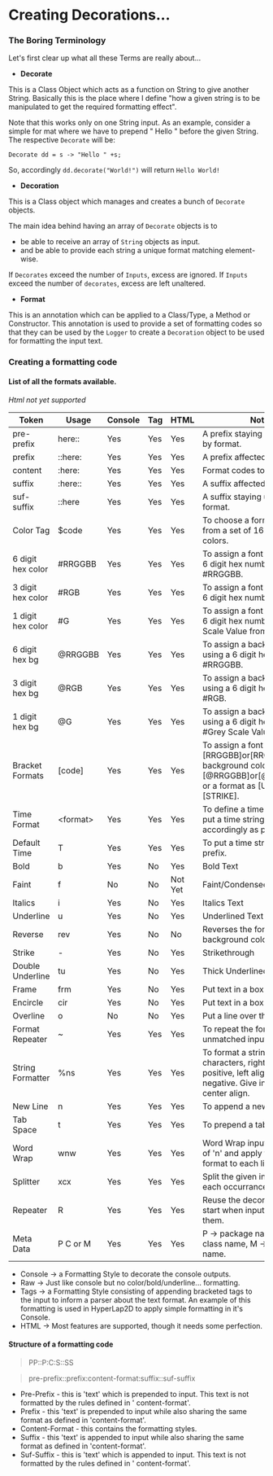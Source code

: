 # Creating Decorations...

### The Boring Terminology

Let's first clear up what all these Terms are really about...

* **Decorate**

This is a Class Object which acts as a function on String to give another String. Basically this is the place where I
define "how a given string is to be manipulated to get the required formatting effect".

Note that this works only on one String input. As an example, consider a simple for mat where we have to prepend "
Hello " before the given String. The respective
`Decorate` will be:

`Decorate dd = s -> "Hello " +s;`

So, accordingly `dd.decorate("World!")` will return `Hello World!`

* **Decoration**

This is a Class object which manages and creates a bunch of `Decorate` objects.

The main idea behind having an array of `Decorate` objects is to

* be able to receive an array of `String` objects as input.
* and be able to provide each string a unique format matching element-wise.

If `Decorates` exceed the number of `Inputs`, excess are ignored. If `Inputs` exceed the number of `decorates`, excess
are left unaltered.

* **Format**

This is an annotation which can be applied to a Class/Type, a Method or Constructor. This annotation is used to provide
a set of formatting codes so that they can be used by the `Logger`
to create a `Decoration` object to be used for formatting the input text.

### Creating a formatting code

#### List of all the formats available.

*Html not yet supported*

| Token             | Usage              | Console | Tag | HTML    | Note                                                                                                                            |
|-------------------|--------------------|---------|-----|---------|---------------------------------------------------------------------------------------------------------------------------------|
| pre-prefix        | here::             | Yes     | Yes | Yes     | A prefix staying unaffected by format.                                                                                          |
| prefix            | ::here:            | Yes     | Yes | Yes     | A prefix affected by format.                                                                                                    |
| content           | :here:             | Yes     | Yes | Yes     | Format codes to be put here.                                                                                                    |
| suffix            | :here::            | Yes     | Yes | Yes     | A suffix affected by format.                                                                                                    |
| suf-suffix        | ::here             | Yes     | Yes | Yes     | A suffix staying unaffected by format.                                                                                          |
| Color Tag         | $code              | Yes     | Yes | Yes     | To choose a format or color from a set of 16 predefined colors.                                                                 |
| 6 digit hex color | #RRGGBB            | Yes     | Yes | Yes     | To assign a font color using a 6 digit hex number as #RRGGBB.                                                                   |
| 3 digit hex color | #RGB               | Yes     | Yes | Yes     | To assign a font color using a 6 digit hex number as #RGB.                                                                      |
| 1 digit hex color | #G                 | Yes     | Yes | Yes     | To assign a font color using a 6 digit hex number as #Grey Scale Value from 0-F.                                                |
| 6 digit hex bg    | @RRGGBB            | Yes     | Yes | Yes     | To assign a background color using a 6 digit hex number as #RRGGBB.                                                             |
| 3 digit hex bg    | @RGB               | Yes     | Yes | Yes     | To assign a background color using a 6 digit hex number as #RGB.                                                                |
| 1 digit hex bg    | @G                 | Yes     | Yes | Yes     | To assign a background color using a 6 digit hex number as #Grey Scale Value from 0-F.                                          |
| Bracket Formats   | [code]             | Yes     | Yes | Yes     | To assign a font color as [RRGGBB]or[RRGGBBAA], background color as [@RRGGBB]or[@RRGGBBAA] or a format as [UNDERLINE],[STRIKE]. |
| Time Format       | &lt;format&gt;     | Yes     | Yes | Yes     | To define a time format and put a time string formatted accordingly as pre-prefix.                                              |
| Default Time      | T                  | Yes     | Yes | Yes     | To put a time string as pre-prefix.                                                                                             |
| Bold              | b                  | Yes     | No  | Yes     | Bold Text                                                                                                                       |
| Faint             | f                  | No      | No  | Not Yet | Faint/Condensed Text                                                                                                            |
| Italics           | i                  | Yes     | No  | Yes     | Italics Text                                                                                                                    |
| Underline         | u                  | Yes     | No  | Yes     | Underlined Text                                                                                                                 |
| Reverse           | rev                | Yes     | No  | No      | Reverses the font and background color                                                                                          |
| Strike            | -                  | Yes     | No  | Yes     | Strikethrough                                                                                                                   |
| Double Underline  | tu                 | Yes     | No  | Yes     | Thick Underlined Text                                                                                                           |
| Frame             | frm                | Yes     | No  | Yes     | Put text in a box                                                                                                               |
| Encircle          | cir                | Yes     | No  | Yes     | Put text in a box*                                                                                                              |
| Overline          | o                  | No      | No  | Yes     | Put a line over the text                                                                                                        |
| Format Repeater   | ~                  | Yes     | Yes | Yes     | To repeat the format for unmatched input strings.                                                                               |
| String Formatter  | %ns                | Yes     | Yes | Yes     | To format a string to fit 'n' characters, right aligned if positive, left aligned if negative. Give in a * for center align.    |
| New Line          | n                  | Yes     | Yes | Yes     | To append a new line.                                                                                                           |
| Tab Space         | t                  | Yes     | Yes | Yes     | To prepend a tab space                                                                                                          |
| Word Wrap         | wnw                | Yes     | Yes | Yes     | Word Wrap input to fit a width of 'n' and apply the same format to each line.                                                   |
| Splitter          | xcx                | Yes     | Yes | Yes     | Split the given input about each occurrance of 'c'.                                                                             |
| Repeater          | R                  | Yes     | Yes | Yes     | Reuse the decorators from start when input exceeds them.                                                                        |
| Meta Data         | P C or M           | Yes     | Yes | Yes     | P -> package name, C -> class name, M -> method name.                                                                           |


* Console -> a Formatting Style to decorate the console outputs.
* Raw -> Just like console but no color/bold/underline... formatting.
* Tags -> a Formatting Style consisting of appending bracketed tags to the input to inform a parser about the text
  format. An example of this formatting is used in HyperLap2D to apply simple formatting in it's Console.
* HTML -> Most features are supported, though it needs some perfection.

#### Structure of a formatting code

> PP::P:C:S::SS

> pre-prefix::prefix:content-format:suffix::suf-suffix

* Pre-Prefix - this is 'text' which is prepended to input. This text is not formatted by the rules defined in '
  content-format'.
* Prefix - this 'text' is prepended to input while also sharing the same format as defined in 'content-format'.
* Content-Format - this contains the formatting styles.
* Suffix - this 'text' is appended to input while also sharing the same format as defined in 'content-format'.
* Suf-Suffix - this is 'text' which is appended to input. This text is not formatted by the rules defined in '
  content-format'.
